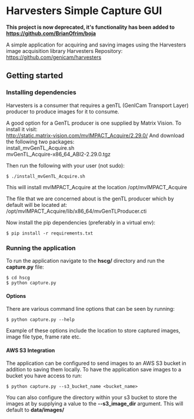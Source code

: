 # Harvesters Simple Capture GUI

**This project is now deprecated, it's functionality has been added to https://github.com/BrianOfrim/boja**

A simple application for acquiring and saving images using the Harvesters image acquisition library
Harvesters Repository: https://github.com/genicam/harvesters

## Getting started 
### Installing dependencies
Harvesters is a consumer that requires a genTL (GenICam Transport Layer) producer to produce images for it to consume.

A good option for a GenTL producer is one supplied by Matrix Vision. To install it visit:  
http://static.matrix-vision.com/mvIMPACT_Acquire/2.29.0/
And download the following two packages:  
install_mvGenTL_Acquire.sh  
mvGenTL_Acquire-x86_64_ABI2-2.29.0.tgz  

Then run the following with your user (not sudo):
```
$ ./install_mvGenTL_Acquire.sh
```
This will install mvIMPACT_Acquire at the location /opt/mvIMPACT_Acquire  

The file that we are concerned about is the genTL producer which by default will be located at:  
/opt/mvIMPACT_Acquire/lib/x86_64/mvGenTLProducer.cti

Now install the pip dependencies (preferably in a virtual env):
```
$ pip install -r requirements.txt
```

### Running the application
To run the application navigate to the **hscg/** directory and run the **capture.py** file:  
```
$ cd hscg
$ python capture.py
```

#### Options
There are various command line options that can be seen by running:  
```
$ python capture.py --help
```
Example of these options include the location to store captured images, image file type, frame rate etc.  

#### AWS S3 Integration
The application can be configured to send images to an AWS S3 bucket in addition to saving them locally.
To have the application save images to a bucket you have access to run:  
```
$ python capture.py --s3_bucket_name <bucket_name>
```

You can also configure the directory within your s3 bucket to store the images at by supplying a value to the **--s3_image_dir** argument.
This will default to **data/images/**
